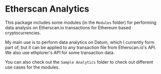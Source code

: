 # Etherscan Analytics
This package includes some modules (in the `Modules` folder) for performing data analysis on Etherscan.io transactions for Ethereum based cryptocurrencies. 

My main use is to perform data analytics on Datum, which I currently form part of, but it can be applied to any transaction file from Etherscan.io's API. We also use ethplorer's API for some transaction data. 

You can also check out the `Sample Analytics` folder to check out different use cases for the modules.

